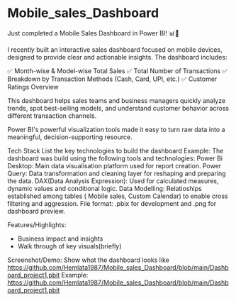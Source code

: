 # Mobile_sales_Dashboard

Just completed a Mobile Sales Dashboard in Power BI! 📊📱

I recently built an interactive sales dashboard focused on mobile devices, designed to provide clear and actionable insights. The dashboard includes:

✅ Month-wise & Model-wise Total Sales
✅ Total Number of Transactions
✅ Breakdown by Transaction Methods (Cash, Card, UPI, etc.)
✅ Customer Ratings Overview

This dashboard helps sales teams and business managers quickly analyze trends, spot best-selling models, and understand customer behavior across different transaction channels.

Power BI's powerful visualization tools made it easy to turn raw data into a meaningful, decision-supporting resource.

Tech Stack
List the key technologies to build the dashboard
Example:
The dashboard was build using the following tools and technologies:
Power Bi Desktop: Main data visualisation platform used for report  creation.
Power Query: Data transformation and cleaning layer for reshaping and preparing the data.
DAX(Data Analysis Expression): Used for calculated measures, dynamic values and conditional logic.
Data Modelling: Relatioships established among tables ( Mobile sales, Custom Calendar) to enable cross filtering and aggression.
File format: .pbix for development and .png for dashboard preview.

Features/Highlights:
* Business impact and insights
* Walk through of key visuals(briefly)

Screenshot/Demo:
Show what the dashboard looks like
https://github.com/Hemlata1987/Mobile_sales_Dashboard/blob/main/Dashboard_project1.pbit
Example: 
https://github.com/Hemlata1987/Mobile_sales_Dashboard/blob/main/Dashboard_project1.pbit


